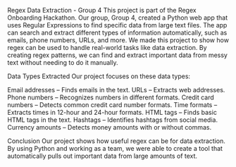 Regex Data Extraction - Group 4
This project is part of the Regex Onboarding Hackathon. Our group, Group 4, created a Python web app that uses Regular Expressions to find specific data from large text files. The app can search and extract different types of information automatically, such as emails, phone numbers, URLs, and more.
We made this project to show how regex can be used to handle real-world tasks like data extraction. By creating regex patterns, we can find and extract important data from messy text without needing to do it manually.

Data Types Extracted
Our project focuses on these data types:

Email addresses – Finds emails in the text.
URLs – Extracts web addresses.
Phone numbers – Recognizes numbers in different formats.
Credit card numbers – Detects common credit card number formats.
Time formats – Extracts times in 12-hour and 24-hour formats.
HTML tags – Finds basic HTML tags in the text.
Hashtags – Identifies hashtags from social media.
Currency amounts – Detects money amounts with or without commas.

Conclusion
Our project shows how useful regex can be for data extraction. By using Python and working as a team, we were able to create a tool that automatically pulls out important data from large amounts of text.


